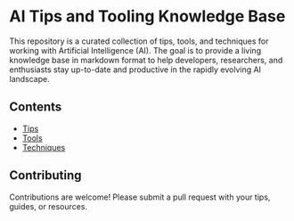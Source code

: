 # AI Tips and Tooling Knowledge Base

This repository is a curated collection of tips, tools, and techniques for working with Artificial Intelligence (AI). The goal is to provide a living knowledge base in markdown format to help developers, researchers, and enthusiasts stay up-to-date and productive in the rapidly evolving AI landscape.

## Contents
- [Tips](tips/README.md)
- [Tools](tools/README.md)
- [Techniques](techniques/README.md)

## Contributing
Contributions are welcome! Please submit a pull request with your tips, guides, or resources.